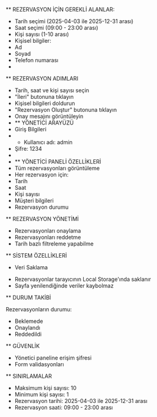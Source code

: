
** REZERVASYON İÇİN GEREKLİ ALANLAR:
- Tarih seçimi (2025-04-03 ile 2025-12-31 arası)
- Saat seçimi (09:00 - 23:00 arası)
- Kişi sayısı (1-10 arası)
- Kişisel bilgiler:
- Ad
- Soyad
- Telefon numarası
- 
** REZERVASYON ADIMLARI
- Tarih, saat ve kişi sayısı seçin
- "İleri" butonuna tıklayın
- Kişisel bilgileri doldurun
- "Rezervasyon Oluştur" butonuna tıklayın
- Onay mesajını görüntüleyin
- 
  ** YÖNETİCİ ARAYÜZÜ
- Giriş Bilgileri
- - Kullanıcı adı: admin
- Şifre: 1234
- 
- ** YÖNETİCİ PANELİ ÖZELLİKLERİ
- Tüm rezervasyonları görüntüleme
- Her rezervasyon için:
- Tarih
- Saat
- Kişi sayısı
- Müşteri bilgileri
- Rezervasyon durumu

** REZERVASYON YÖNETİMİ
- Rezervasyonları onaylama
- Rezervasyonları reddetme
- Tarih bazlı filtreleme yapabilme


** SİSTEM ÖZELLİKLERİ
* Veri Saklama
- Rezervasyonlar tarayıcının Local Storage'ında saklanır
- Sayfa yenilendiğinde veriler kaybolmaz

** DURUM TAKİBİ

Rezervasyonların durumu:
- Beklemede
- Onaylandı
- Reddedildi

** GÜVENLİK
- Yönetici paneline erişim şifresi
- Form validasyonları


** SINIRLAMALAR

- Maksimum kişi sayısı: 10
- Minimum kişi sayısı: 1
- Rezervasyon tarihi: 2025-04-03 ile 2025-12-31 arası
- Rezervasyon saati: 09:00 - 23:00 arası
